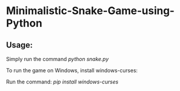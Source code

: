 # Minimalistic-Snake-Game-using-Python

## Usage:
Simply run the command *python snake.py*

To run the game on Windows, install windows-curses:

Run the command: *pip install windows-curses*
